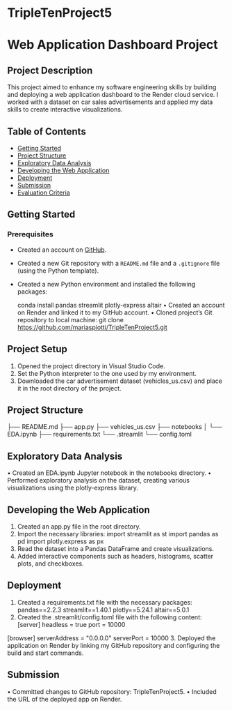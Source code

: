 # TripleTenProject5
# Web Application Dashboard Project

## Project Description
This project aimed to enhance my software engineering skills by building and deploying a web application dashboard to the Render cloud service. I worked with a dataset on car sales advertisements and applied my data skills to create interactive visualizations.

## Table of Contents
- [Getting Started](#getting-started)
- [Project Structure](#project-structure)
- [Exploratory Data Analysis](#exploratory-data-analysis)
- [Developing the Web Application](#developing-the-web-application)
- [Deployment](#deployment)
- [Submission](#submission)
- [Evaluation Criteria](#evaluation-criteria)

## Getting Started

### Prerequisites
- Created an account on [GitHub](https://github.com).
- Created a new Git repository with a `README.md` file and a `.gitignore` file (using the Python template).
- Created a new Python environment and installed the following packages:
  
  conda install pandas streamlit plotly-express altair
•	Created an account on Render and linked it to my GitHub account.
•	Cloned project’s Git repository to local machine:
git clone https://github.com/mariaspiotti/TripleTenProject5.git
## Project Setup
1.	Opened the project directory in Visual Studio Code.
2.	Set the Python interpreter to the one used by my environment.
3.	Downloaded the car advertisement dataset (vehicles_us.csv) and place it in the root directory of the project.
## Project Structure

├── README.md
├── app.py
├── vehicles_us.csv
├── notebooks
│   └── EDA.ipynb
├── requirements.txt
└── .streamlit
    └── config.toml
## Exploratory Data Analysis
•	Created an EDA.ipynb Jupyter notebook in the notebooks directory.
•	Performed exploratory analysis on the dataset, creating various visualizations using the plotly-express library.
## Developing the Web Application
1.	Created an app.py file in the root directory.
2.	Import the necessary libraries:
import streamlit as st
import pandas as pd
import plotly.express as px
3.	Read the dataset into a Pandas DataFrame and create visualizations.
4.	Added interactive components such as headers, histograms, scatter plots, and checkboxes.
## Deployment
1.	Created a requirements.txt file with the necessary packages:
pandas==2.2.3
streamlit==1.40.1
plotly==5.24.1
altair==5.0.1
2.	Created the .streamlit/config.toml file with the following content:
[server]
headless = true
port = 10000

[browser]
serverAddress = "0.0.0.0"
serverPort = 10000
3.	Deployed the application on Render by linking my GitHub repository and configuring the build and start commands.
## Submission
•	Committed changes to GitHub repository: TripleTenProject5.
•	Included the URL of the deployed app on Render.
